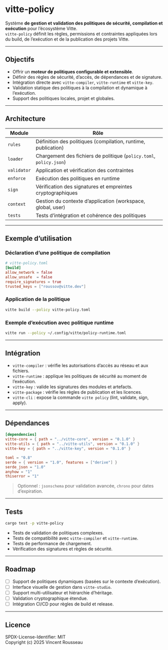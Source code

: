

# vitte-policy

Système **de gestion et validation des politiques de sécurité, compilation et exécution** pour l’écosystème Vitte.  
`vitte-policy` définit les règles, permissions et contraintes appliquées lors du build, de l’exécution et de la publication des projets Vitte.

---

## Objectifs

- Offrir un **moteur de politiques configurable et extensible**.  
- Définir des règles de sécurité, d’accès, de dépendances et de signature.  
- Intégration directe avec `vitte-compiler`, `vitte-runtime` et `vitte-key`.  
- Validation statique des politiques à la compilation et dynamique à l’exécution.  
- Support des politiques locales, projet et globales.

---

## Architecture

| Module        | Rôle |
|---------------|------|
| `rules`       | Définition des politiques (compilation, runtime, publication) |
| `loader`      | Chargement des fichiers de politique (`policy.toml`, `policy.json`) |
| `validator`   | Application et vérification des contraintes |
| `enforce`     | Exécution des politiques en runtime |
| `sign`        | Vérification des signatures et empreintes cryptographiques |
| `context`     | Gestion du contexte d’application (workspace, global, user) |
| `tests`       | Tests d’intégration et cohérence des politiques |

---

## Exemple d’utilisation

### Déclaration d’une politique de compilation

```toml
# vitte-policy.toml
[build]
allow_network = false
allow_unsafe  = false
require_signatures = true
trusted_keys = ["roussov@vitte.dev"]
```

### Application de la politique

```bash
vitte build --policy vitte-policy.toml
```

### Exemple d’exécution avec politique runtime

```bash
vitte run --policy ~/.config/vitte/policy-runtime.toml
```

---

## Intégration

- `vitte-compiler` : vérifie les autorisations d’accès au réseau et aux fichiers.  
- `vitte-runtime` : applique les politiques de sécurité au moment de l’exécution.  
- `vitte-key` : valide les signatures des modules et artefacts.  
- `vitte-package` : vérifie les règles de publication et les licences.  
- `vitte-cli` : expose la commande `vitte policy` (lint, validate, sign, apply).

---

## Dépendances

```toml
[dependencies]
vitte-core = { path = "../vitte-core", version = "0.1.0" }
vitte-utils = { path = "../vitte-utils", version = "0.1.0" }
vitte-key = { path = "../vitte-key", version = "0.1.0" }

toml = "0.8"
serde = { version = "1.0", features = ["derive"] }
serde_json = "1.0"
anyhow = "1"
thiserror = "1"
``` 

> Optionnel : `jsonschema` pour validation avancée, `chrono` pour dates d’expiration.

---

## Tests

```bash
cargo test -p vitte-policy
```

- Tests de validation de politiques complexes.  
- Tests de compatibilité avec `vitte-compiler` et `vitte-runtime`.  
- Tests de performance de chargement.  
- Vérification des signatures et règles de sécurité.

---

## Roadmap

- [ ] Support de politiques dynamiques (basées sur le contexte d’exécution).  
- [ ] Interface visuelle de gestion dans `vitte-studio`.  
- [ ] Support multi-utilisateur et hiérarchie d’héritage.  
- [ ] Validation cryptographique étendue.  
- [ ] Intégration CI/CD pour règles de build et release.

---

## Licence

SPDX-License-Identifier: MIT  
Copyright (c) 2025 Vincent Rousseau